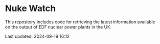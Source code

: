 # Nuke Watch

This repository includes code for retrieving the latest information available on the output of EDF nuclear power plants in the UK.

Last updated: 2024-09-19 16:12